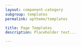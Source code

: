 ```yaml
---
layout: component-category
subgroup: templates
permalink: wptheme/templates

title: Page Templates
description: Placeholder text...

---
```

